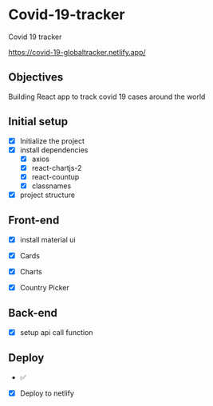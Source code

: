 # Covid-19-tracker

Covid 19 tracker

https://covid-19-globaltracker.netlify.app/

## Objectives
Building React app to track covid 19 cases around the world

## Initial setup
* [x] Initialize the project
* [x] install dependencies
    * [x] axios
    * [x] react-chartjs-2
    * [x] react-countup
    * [x] classnames
* [x] project structure

## Front-end
* [x] install material ui
* [x] Cards
* [x] Charts
* [x] Country Picker


## Back-end
* [x] setup api call function


## Deploy

 * ✅
  * [x] Deploy to netlify





